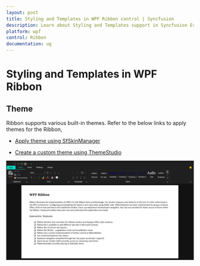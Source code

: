 ```yaml
---
layout: post
title: Styling and Templates in WPF Ribbon control | Syncfusion
description: Learn about Styling and Templates support in Syncfusion Essential Studio WPF Ribbon control, its elements and more.
platform: wpf
control: Ribbon
documentation: ug
---
```

# Styling and Templates in WPF Ribbon

## Theme

Ribbon supports various built-in themes. Refer to the below links to apply themes for the Ribbon,

  * [Apply theme using SfSkinManager](https://help.syncfusion.com/wpf/themes/skin-manager)
	
  * [Create a custom theme using ThemeStudio](https://help.syncfusion.com/wpf/themes/theme-studio#creating-custom-theme)

  ![Applying Theme to WPF Ribbon](GettingStarted_images/wpf-ribbon-theme.png)
